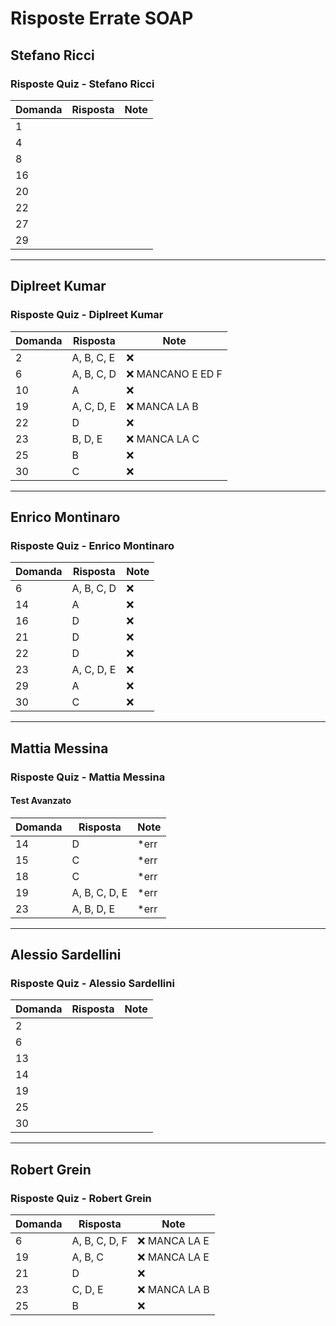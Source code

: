 # Risposte Errate SOAP

## Stefano Ricci

### Risposte Quiz - Stefano Ricci

| Domanda | Risposta | Note |
|---|---|---|
| 1 | | |
| 4 | | |
| 8 | | |
| 16 | | |
| 20 | | |
| 22 | | |
| 27 | | |
| 29 | | |

---

## Diplreet Kumar

### Risposte Quiz - Diplreet Kumar

| Domanda | Risposta | Note |
|---|---|---|
| 2 | A, B, C, E | ❌ |
| 6 | A, B, C, D | ❌ MANCANO E ED F |
| 10 | A | ❌ |
| 19 | A, C, D, E | ❌ MANCA LA B |
| 22 | D | ❌ |
| 23 | B, D, E | ❌ MANCA LA C |
| 25 | B | ❌ |
| 30 | C | ❌ |

---

## Enrico Montinaro

### Risposte Quiz - Enrico Montinaro


| Domanda | Risposta | Note |
|---|---|---|
| 6 | A, B, C, D | ❌ |
| 14 | A | ❌ |
| 16 | D | ❌ |
| 21 | D | ❌ |
| 22 | D | ❌ |
| 23 | A, C, D, E | ❌ |
| 29 | A | ❌ |
| 30 | C | ❌ |

---

## Mattia Messina

### Risposte Quiz - Mattia Messina

#### Test Avanzato

| Domanda | Risposta | Note |
|---|---|---|
| 14 | D | *err |
| 15 | C | *err |
| 18 | C | *err |
| 19 | A, B, C, D, E | *err |
| 23 | A, B, D, E | *err |

---

## Alessio Sardellini

### Risposte Quiz - Alessio Sardellini

| Domanda | Risposta | Note |
|---|---|---|
| 2 | | |
| 6 | | |
| 13 | | |
| 14 | | |
| 19 | | |
| 25 | | |
| 30 | | |

---

## Robert Grein

### Risposte Quiz - Robert Grein

| Domanda | Risposta | Note |
|---|---|---|
| 6 | A, B, C, D, F | ❌ MANCA LA E |
| 19 | A, B, C | ❌ MANCA LA E |
| 21 | D | ❌ |
| 23 | C, D, E | ❌ MANCA LA B |
| 25 | B | ❌ |
